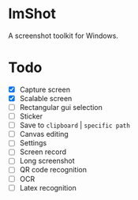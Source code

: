 # ImShot

A screenshot toolkit for Windows.

# Todo

- [x] Capture screen
- [x] Scalable screen
- [ ] Rectangular gui selection
- [ ] Sticker
- [ ] Save to `clipboard` | `specific path`
- [ ] Canvas editing
- [ ] Settings
- [ ] Screen record
- [ ] Long screenshot
- [ ] QR code recognition
- [ ] OCR
- [ ] Latex recognition